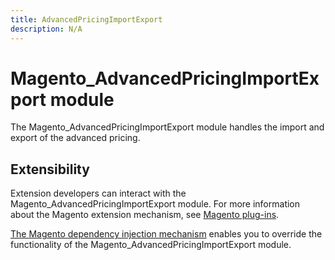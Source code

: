 ```yaml
---
title: AdvancedPricingImportExport
description: N/A
---
```


# Magento_AdvancedPricingImportExport module

The Magento_AdvancedPricingImportExport module handles the import and export of the advanced pricing.

## Extensibility

Extension developers can interact with the Magento_AdvancedPricingImportExport module. For more information about the Magento extension mechanism, see [Magento plug-ins](https://developer.adobe.com/commerce/php/development/components/plugins/).

[The Magento dependency injection mechanism](https://developer.adobe.com/commerce/php/development/components/dependency-injection/) enables you to override the functionality of the Magento_AdvancedPricingImportExport module.

